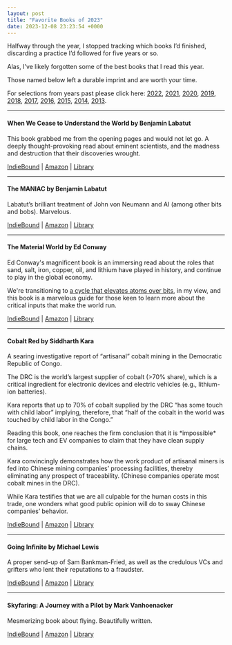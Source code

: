 ```yaml
---
layout: post
title: "Favorite Books of 2023"
date: 2023-12-08 23:23:54 +0000
---
```


<!-- wp:paragraph -->
<p>Halfway through the year, I stopped tracking which books I’d finished, discarding a practice I’d followed for five years or so.&nbsp;</p>
<!-- /wp:paragraph -->

<!-- wp:paragraph -->
<p>Alas, I’ve likely forgotten some of the best books that I read this year.&nbsp;</p>
<!-- /wp:paragraph -->

<!-- wp:paragraph {"style":{"elements":{"link":{"color":{"text":"var:preset|color|primary"}}}}} -->
<p class="has-link-color">Those named below left a durable imprint and are worth your time.</p>
<!-- /wp:paragraph -->

<!-- wp:paragraph {"style":{"elements":{"link":{"color":{"text":"var:preset|color|primary"}}}},"className":".a { color: #a064fa } "} -->
<p class=".a { color: #a064fa } has-link-color">For selections from years past please click here: <a href="https://caseyjr.org/2022/12/13/favorite-books-of-2022/">2022</a>, <a href="https://caseyjr.org/2021/12/23/favorite-books-of-2021/">2021</a>, <a href="https://caseyjr.org/2020/12/15/favorite-books-of-2020/">2020</a>, <a href="https://caseyjr.org/2019/12/09/favorite-books-of-2019/">2019</a>, <a href="https://caseyjr.org/2018/12/05/favorite-books-of-2018/">2018</a>, <a href="https://caseyjr.org/2017/12/04/favorite-books-of-2017/">2017</a>, <a href="https://caseyjr.org/2016/12/07/favorite-books-of-2016/">2016</a>, <a href="https://caseyjr.org/2015/12/05/favorite-books-of-2015/">2015</a>, <a href="https://caseyjr.org/2014/12/01/favorite-books-of-2014/">2014</a>, <a href="https://caseyjr.org/2013/12/14/favorite-books-of-2013/">2013</a>.</p>
<!-- /wp:paragraph -->

<!-- wp:separator -->
<hr class="wp-block-separator has-alpha-channel-opacity" />
<!-- /wp:separator -->

<!-- wp:heading {"level":4} -->
<h4 class="wp-block-heading"><strong>When We Cease to Understand the World by Benjamín Labatut</strong></h4>
<!-- /wp:heading -->

<!-- wp:paragraph -->
<p>This book grabbed me from the opening pages and would not let go. A deeply thought-provoking read about eminent scientists, and the madness and destruction that their discoveries wrought.</p>
<!-- /wp:paragraph -->

<!-- wp:paragraph {"style":{"elements":{"link":{"color":{"text":"var:preset|color|primary"}}}}} -->
<p class="has-link-color"><a href="https://bookshop.org/p/books/when-we-cease-to-understand-the-world/18834780?ean=9781681375663">IndieBound</a> | <a href="https://www.amazon.com/When-We-Cease-Understand-World/dp/1782276149/">Amazon</a> | <a href="https://search.worldcat.org/title/1227976648">Library</a></p>
<!-- /wp:paragraph -->

<!-- wp:separator -->
<hr class="wp-block-separator has-alpha-channel-opacity" />
<!-- /wp:separator -->

<!-- wp:heading {"level":4} -->
<h4 class="wp-block-heading"><strong>The MANIAC by Benjamín Labatut</strong></h4>
<!-- /wp:heading -->

<!-- wp:paragraph -->
<p>Labatut’s brilliant treatment of John von Neumann and AI (among other bits and bobs). Marvelous.</p>
<!-- /wp:paragraph -->

<!-- wp:paragraph {"style":{"elements":{"link":{"color":{"text":"var:preset|color|primary"}}}}} -->
<p class="has-link-color"><a href="https://bookshop.org/p/books/the-maniac-benjamin-labatut/19622872?ean=9780593654477">IndieBound</a> | <a href="https://www.amazon.com/MANIAC-Benjamin-Labatut/dp/0593654471/">Amazon</a> | <a href="https://search.worldcat.org/title/1360287486">Library</a></p>
<!-- /wp:paragraph -->

<!-- wp:separator -->
<hr class="wp-block-separator has-alpha-channel-opacity" />
<!-- /wp:separator -->

<!-- wp:heading {"level":4} -->
<h4 class="wp-block-heading"><strong>The Material World by Ed Conway</strong></h4>
<!-- /wp:heading -->

<!-- wp:paragraph -->
<p>Ed Conway's magnificent book is an immersing read about the roles that sand, salt, iron, copper, oil, and lithium have played in history, and continue to play in the global economy.&nbsp;</p>
<!-- /wp:paragraph -->

<!-- wp:paragraph {"style":{"elements":{"link":{"color":{"text":"var:preset|color|primary"}}}}} -->
<p class="has-link-color">We're transitioning to <a href="https://www.ft.com/content/f8f6144a-1901-4391-9abf-072224d132c7">a cycle that elevates atoms over bits</a>, in my view, and this book is a marvelous guide for those keen to learn more about the critical inputs that make the world run.</p>
<!-- /wp:paragraph -->

<!-- wp:paragraph {"style":{"elements":{"link":{"color":{"text":"var:preset|color|primary"}}}}} -->
<p class="has-link-color"><a href="https://bookshop.org/p/books/material-world-the-six-raw-materials-that-shape-modern-civilization-ed-conway/19729788?ean=9780593534342">IndieBound</a> | <a href="https://www.amazon.com/Material-World-Materials-Modern-Civilization/dp/0593534344/">Amazon</a> | <a href="https://search.worldcat.org/title/1370218640">Library</a></p>
<!-- /wp:paragraph -->

<!-- wp:separator -->
<hr class="wp-block-separator has-alpha-channel-opacity" />
<!-- /wp:separator -->

<!-- wp:heading {"level":4} -->
<h4 class="wp-block-heading"><strong>Cobalt Red by Siddharth Kara</strong></h4>
<!-- /wp:heading -->

<!-- wp:paragraph -->
<p>A searing investigative report of “artisanal” cobalt mining in the Democratic Republic of Congo.&nbsp;</p>
<!-- /wp:paragraph -->

<!-- wp:paragraph -->
<p>The DRC is the world’s largest supplier of cobalt (&gt;70% share), which is a critical ingredient for electronic devices and electric vehicles (e.g., lithium-ion batteries).</p>
<!-- /wp:paragraph -->

<!-- wp:paragraph -->
<p>Kara reports that up to 70% of cobalt supplied by the DRC “has some touch with child labor” implying, therefore, that “half of the cobalt in the world was touched by child labor in the Congo.”</p>
<!-- /wp:paragraph -->

<!-- wp:paragraph -->
<p>Reading this book, one reaches the firm conclusion that it is *impossible* for large tech and EV companies to claim that they have clean supply chains.&nbsp;</p>
<!-- /wp:paragraph -->

<!-- wp:paragraph -->
<p>Kara convincingly demonstrates how the work product of artisanal miners is fed into Chinese mining companies’ processing facilities, thereby eliminating any prospect of traceability. (Chinese companies operate most cobalt mines in the DRC).&nbsp;</p>
<!-- /wp:paragraph -->

<!-- wp:paragraph -->
<p>While Kara testifies that we are all culpable for the human costs in this trade, one wonders what good public opinion will do to sway Chinese companies’ behavior.&nbsp;</p>
<!-- /wp:paragraph -->

<!-- wp:paragraph {"style":{"elements":{"link":{"color":{"text":"var:preset|color|primary"}}}}} -->
<p class="has-link-color"><a href="https://bookshop.org/p/books/cobalt-red-how-the-blood-of-the-congo-powers-our-lives-siddharth-kara/18411025?ean=9781250284303">IndieBound</a> | <a href="https://www.amazon.com/Cobalt-Red-Blood-Congo-Powers/dp/1250284309/">Amazon</a> | <a href="https://search.worldcat.org/title/1310766504">Library</a></p>
<!-- /wp:paragraph -->

<!-- wp:separator -->
<hr class="wp-block-separator has-alpha-channel-opacity" />
<!-- /wp:separator -->

<!-- wp:heading {"level":4} -->
<h4 class="wp-block-heading"><strong>Going Infinite by Michael Lewis</strong></h4>
<!-- /wp:heading -->

<!-- wp:paragraph -->
<p>A proper send-up of Sam Bankman-Fried, as well as the credulous VCs and grifters who lent their reputations to a fraudster.</p>
<!-- /wp:paragraph -->

<!-- wp:paragraph {"style":{"elements":{"link":{"color":{"text":"var:preset|color|primary"}}}}} -->
<p class="has-link-color"><a href="https://bookshop.org/p/books/going-infinite-the-rise-and-fall-of-a-new-tycoon-michael-lewis/20059438?ean=9781324074335">IndieBound</a> | <a href="https://www.amazon.com/Going-Infinite-Rise-Fall-Tycoon/dp/1324074337/">Amazon</a> | <a href="https://search.worldcat.org/title/1397083701">Library</a></p>
<!-- /wp:paragraph -->

<!-- wp:separator -->
<hr class="wp-block-separator has-alpha-channel-opacity" />
<!-- /wp:separator -->

<!-- wp:heading {"level":4} -->
<h4 class="wp-block-heading"><strong>Skyfaring: A Journey with a Pilot by Mark Vanhoenacker</strong></h4>
<!-- /wp:heading -->

<!-- wp:paragraph -->
<p>Mesmerizing book about flying. Beautifully written.</p>
<!-- /wp:paragraph -->

<!-- wp:paragraph {"style":{"elements":{"link":{"color":{"text":"var:preset|color|primary"}}}}} -->
<p class="has-link-color"><a href="https://bookshop.org/p/books/skyfaring-a-journey-with-a-pilot-mark-vanhoenacker/8632012?ean=9780804169714">IndieBound</a> | <a href="https://www.amazon.com/Skyfaring-Journey-Pilot-Vintage-Departures/dp/0804169713/">Amazon</a> | <a href="https://search.worldcat.org/title/951102730">Library</a></p>
<!-- /wp:paragraph -->
